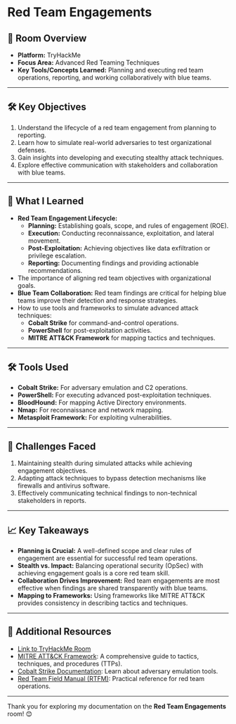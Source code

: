 # Red Team Engagements

## 🌟 Room Overview
- **Platform:** TryHackMe
- **Focus Area:** Advanced Red Teaming Techniques
- **Key Tools/Concepts Learned:** Planning and executing red team operations, reporting, and working collaboratively with blue teams.

---

## 🛠 Key Objectives
1. Understand the lifecycle of a red team engagement from planning to reporting.
2. Learn how to simulate real-world adversaries to test organizational defenses.
3. Gain insights into developing and executing stealthy attack techniques.
4. Explore effective communication with stakeholders and collaboration with blue teams.

---

## 📘 What I Learned
- **Red Team Engagement Lifecycle:**
  - **Planning:** Establishing goals, scope, and rules of engagement (ROE).
  - **Execution:** Conducting reconnaissance, exploitation, and lateral movement.
  - **Post-Exploitation:** Achieving objectives like data exfiltration or privilege escalation.
  - **Reporting:** Documenting findings and providing actionable recommendations.
- The importance of aligning red team objectives with organizational goals.
- **Blue Team Collaboration:** Red team findings are critical for helping blue teams improve their detection and response strategies.
- How to use tools and frameworks to simulate advanced attack techniques:
  - **Cobalt Strike** for command-and-control operations.
  - **PowerShell** for post-exploitation activities.
  - **MITRE ATT&CK Framework** for mapping tactics and techniques.

---

## 🛠 Tools Used
- **Cobalt Strike:** For adversary emulation and C2 operations.
- **PowerShell:** For executing advanced post-exploitation techniques.
- **BloodHound:** For mapping Active Directory environments.
- **Nmap:** For reconnaissance and network mapping.
- **Metasploit Framework:** For exploiting vulnerabilities.

---

## 🧠 Challenges Faced
1. Maintaining stealth during simulated attacks while achieving engagement objectives.
2. Adapting attack techniques to bypass detection mechanisms like firewalls and antivirus software.
3. Effectively communicating technical findings to non-technical stakeholders in reports.

---

## 📈 Key Takeaways
- **Planning is Crucial:** A well-defined scope and clear rules of engagement are essential for successful red team operations.
- **Stealth vs. Impact:** Balancing operational security (OpSec) with achieving engagement goals is a core red team skill.
- **Collaboration Drives Improvement:** Red team engagements are most effective when findings are shared transparently with blue teams.
- **Mapping to Frameworks:** Using frameworks like MITRE ATT&CK provides consistency in describing tactics and techniques.

---

## 🔗 Additional Resources
- [Link to TryHackMe Room](https://tryhackme.com/room/redteamengagements)
- [MITRE ATT&CK Framework](https://attack.mitre.org/): A comprehensive guide to tactics, techniques, and procedures (TTPs).
- [Cobalt Strike Documentation](https://cobaltstrike.com/): Learn about adversary emulation tools.
- [Red Team Field Manual (RTFM)](https://redteammanual.com/): Practical reference for red team operations.

---

Thank you for exploring my documentation on the **Red Team Engagements** room! 😊
